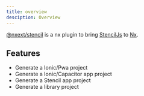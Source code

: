 ```yaml
---
title: overview
desciption: Overview
---
```


[@nxext/stencil](https://github.com/nxext/nx-extensions/tree/master/packages/stencil) is a nx plugin to bring [StencilJs](https://stenciljs.com/) to [Nx](https://nx.dev/).

## Features

- Generate a Ionic/Pwa project
- Generate a Ionic/Capacitor app project
- Generate a Stencil app project
- Generate a library project
